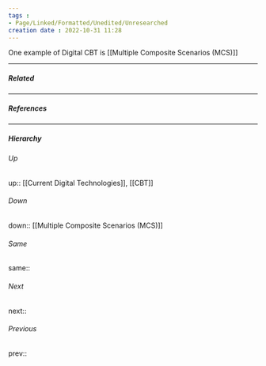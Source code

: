 ```yaml
---
tags :
- Page/Linked/Formatted/Unedited/Unresearched
creation date : 2022-10-31 11:28 
---
```


One example of Digital CBT is [[Multiple Composite Scenarios (MCS)]]

---
##### Related


---
##### References


---
##### Hierarchy
###### Up
up:: [[Current Digital Technologies]], [[CBT]]
###### Down
down:: [[Multiple Composite Scenarios (MCS)]]
###### Same
same:: 
###### Next
next:: 
###### Previous
prev:: 